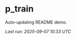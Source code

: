 # p_train

Auto-updating README demo.

<!--START_SECTION:status-->
_Last run: 2025-09-07 10:33 UTC_
<!--END_SECTION:status-->


















































































































































































































































































































































































